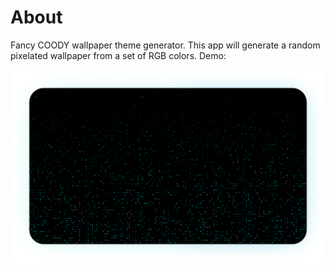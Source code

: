 # About

Fancy COODY wallpaper theme generator. This app will generate a random pixelated wallpaper from a set of RGB colors.
Demo:

![wallpaper](public/wallpaper.png)
